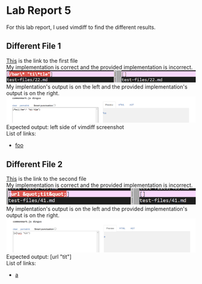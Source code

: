 # Lab Report 5
For this lab report, I used vimdiff to find the different results.<br>
## Different File 1
[This](https://github.com/nidhidhamnani/markdown-parser/blob/main/test-files/22.md) is the link to the first file<br>
My implementation is correct and the provided implementation is incorrect.
![](images/diff1.png)
My implentation's output is on the left and the provided implementation's output is on the right.
![](images/common1.png)
Expected output: left side of vimdiff screenshot<br>
List of links:<br>
* [foo](/bar\* "ti\*tle")
## Different File 2
[This](https://github.com/nidhidhamnani/markdown-parser/blob/main/test-files/41.md) is the link to the second file<br>
My implementation is correct and the provided implementation is incorrect.
![](images/diff2.png)
My implentation's output is on the left and the provided implementation's output is on the right.
![](images/common2.png)
Expected output: [url "tit"]<br>
List of links:<br>
* [a](url "tit")